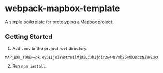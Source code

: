 # webpack-mapbox-template

A simple boilerplate for prototyping a Mapbox project.

## Getting Started

1. Add `.env` to the project root directory.

```
MAP_BOX_TOKEN=pk.eyJ1IjoiYW9tYW1lMjUiLCJhIjoiY2w4MzVmb25vMDJmczN2bWZucG1udWdmbSJ9.QrcTR1no_M2ygYuoiNj6rw
```

2. Run `npm install`.
